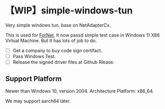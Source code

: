 # 【WIP】simple-windows-tun
Very simple windows tun, base on NetAdapterCx.

This is used for [ForNet](https://github.com/ForNetCode/fornet), It now passd simple test case in Windows 11 X86 Virtual Machine. But It has lots of job to do.

- [ ] Get a company to buy code sign certifact.
- [ ] Pass Windows Test.
- [ ] Release the signed driver files at Github Rlease.

## Support Platform
Newer than Windows 10, version 2004.
Architecture Platform:  x86_64.

We may support aarch64 later. 


